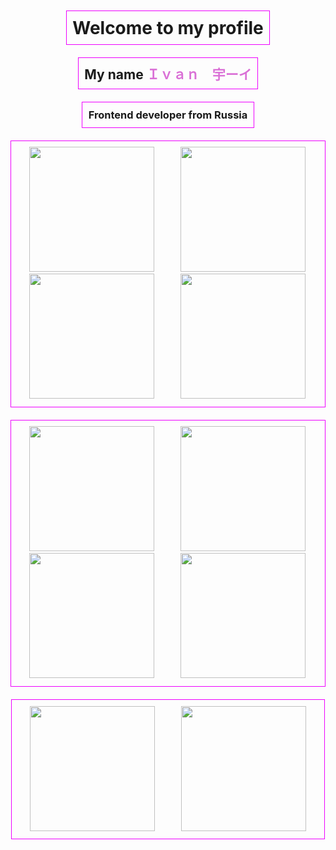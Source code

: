 <div style="display: flex;
        flex-direction: column;">
    <h1 style="display: inline;
    margin: 10 auto;
    padding: 1vw;
    border: 0.02em solid rgb(238, 0, 255);">Welcome to my profile</h1>
    <h2 style="display: inline;
    margin: 10 auto;
    padding: 1vw;
    border: 0.02em solid rgb(238, 0, 255);">My name <a style="color: orchid">Ｉｖａｎ　宇ーイ</a></h2>
    <h3 style="display: inline;
    margin: 10 auto;
    padding: 1vw;
    border: 0.02em solid rgb(238, 0, 255);">Frontend developer from Russia</h3>
    <div style="display: inline;
    margin: 10 auto;
    padding: 1vw;
    border: 0.02em solid rgb(238, 0, 255);" class="frontend-stack-images" style="border: 0;">
        <img src="https://cdn.jsdelivr.net/npm/simple-icons@v13/icons/html5.svg" />
        <img src="https://cdn.jsdelivr.net/npm/simple-icons@v13/icons/css3.svg" />
        <img src="https://cdn.jsdelivr.net/npm/simple-icons@v13/icons/javascript.svg" />
        <img src="https://cdn.jsdelivr.net/npm/simple-icons@v13/icons/react.svg" />
    </div>
    <div style="display: inline;
    margin: 10 auto;
    padding: 1vw;
    border: 0.02em solid rgb(238, 0, 255);" class="backend-stack-images">
        <img style="margin: auto 2vw auto;
        height: 5vh;
        width: auto;" src="https://cdn.jsdelivr.net/npm/simple-icons@v13/icons/python.svg" />
        <img style="margin: auto 2vw auto;
        height: 5vh;
        width: auto;" src="https://cdn.jsdelivr.net/npm/simple-icons@v13/icons/django.svg" />
        <img src="https://cdn.jsdelivr.net/npm/simple-icons@v13/icons/postgresql.svg" />
        <img src="https://cdn.jsdelivr.net/npm/simple-icons@v13/icons/mysql.svg" />
    </div>
    <div style="display: inline;
    margin: 10 auto;
    padding: 1vw;
    border: 0.02em solid rgb(238, 0, 255);" class="other-stack-images">
        <img src="https://cdn.jsdelivr.net/npm/simple-icons@v13/icons/github.svg" />
        <img src="https://cdn.jsdelivr.net/npm/simple-icons@v13/icons/unity.svg" />
    </div>
    <!-- <div class="hobbies">
        <img src="https://cdn.jsdelivr.net/npm/simple-icons@v13/icons/steam.svg" />
    </div> -->
</div>
<style>
    .frontend-stack-images,
    .backend-stack-images,
    .other-stack-images,
    .hobbies {
        display: flex;
        border: 0;
    }
    .frontend-stack-images>*,
    .backend-stack-images>*,
    .other-stack-images>*,
    .hobbies>* {
        margin: auto 2vw auto;
        height: 5vh;
        width: auto;
    }
</style>
